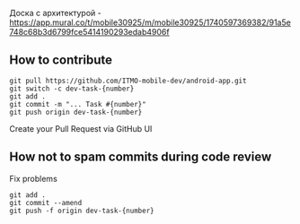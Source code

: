 

Доска с архитектурой - https://app.mural.co/t/mobile30925/m/mobile30925/1740597369382/91a5e748c68b3d6799fce5414190293edab4906f



## How to contribute

```
git pull https://github.com/ITMO-mobile-dev/android-app.git
git switch -c dev-task-{number}
git add .
git commit -m "... Task #{number}"
git push origin dev-task-{number}
```
Create your Pull Request via GitHub UI

## How not to spam commits during code review
Fix problems
 ```
git add .
git commit --amend
git push -f origin dev-task-{number}
```

